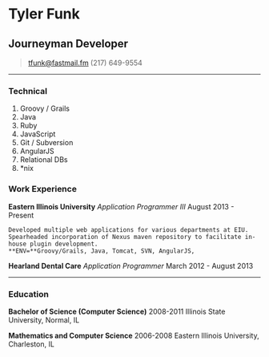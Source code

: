 # Tyler Funk
## Journeyman Developer

> [tfunk@fastmail.fm](tfunk@fastmail.fm)
> (217) 649-9554

--------------------------------------------------------------------------------

### Technical

1. Groovy / Grails
2. Java
3. Ruby
4. JavaScript
5. Git / Subversion
6. AngularJS
7. Relational DBs
8. *nix

### Work Experience

**Eastern Illinois University** *Application Programmer III*
<span class="timespan">August 2013 - Present</span>

    Developed multiple web applications for various departments at EIU.
    Spearheaded incorporation of Nexus maven repository to facilitate in-house plugin development.
    **ENV=**Groovy/Grails, Java, Tomcat, SVN, AngularJS,

**Hearland Dental Care** *Application Programmer*
<span class="timespan">March 2012 - August 2013</span>

--------------------------------------------------------------------------------

### Education

**Bachelor of Science (Computer Science)**
<span class="timespan">2008-2011</span>
    Illinois State University, Normal, IL

**Mathematics and Computer Science**
<span class="timespan">2006-2008</span>
    Eastern Illinois University, Charleston, IL
